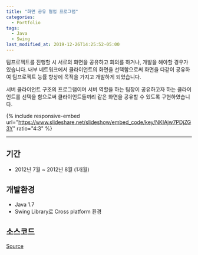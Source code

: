 ```yaml
---
title: "화면 공유 협업 프로그램"
categories:
  - Portfolio
tags:
  - Java
  - Swing
last_modified_at: 2019-12-26T14:25:52-05:00
---
```


팀프로젝트를 진행할 시 서로의 화면을 공유하고 회의를 하거나, 개발을 해야할 경우가 있습니다. 내부 네트워크에서 클라이언트의 화면을 선택함으로써 화면을 다같이 공유하여 팀프로젝트 능률 향상에 목적을 가지고 개발하게 되었습니다.

서버 클라이언트 구조의 프로그램이며 서버 역할을 하는 팀장이 공유하고자 하는 클라이언트를 선택을 함으로써 클라이언트들끼리 같은 화면을 공유할 수 있도록 구현하였습니다.
<!--more-->

{% include responsive-embed url="https://www.slideshare.net/slideshow/embed_code/key/NKIAjw7PDjZG3Y" ratio="4:3" %}



* * *


## 기간
  * 2012년 7월 ~ 2012년 8월 (1개월)

## 개발환경
  * Java 1.7
  * Swing Library로 Cross platform 환경

## 소스코드
[Source](https://github.com/slaysd/java-screenshare)
